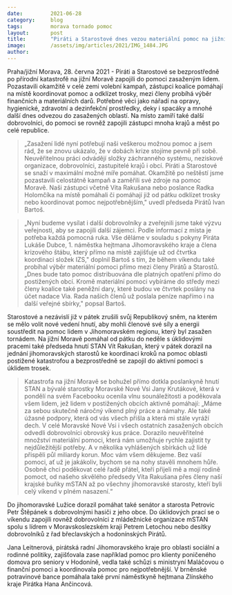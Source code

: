 ```yaml
---
date:         2021-06-28
category:     blog
tags:         morava tornado pomoc
layout:       post
title:        "Piráti a Starostové dnes vezou materiální pomoc na jižní Moravu, vybírají mezi členy i finanční dary pro zasažené. Na místo také vysílají další dobrovolníky"
image:        /assets/img/articles/2021/IMG_1484.JPG
author:       
---
```


Praha/jižní Morava, 28. června 2021 - Piráti a Starostové se bezprostředně po přírodní katastrofě na jižní Moravě zapojili do pomoci zasaženým lidem. Pozastavili okamžitě v celé zemi volební kampaň, zástupci koalice pomáhají na místě koordinovat pomoc a odklízet trosky, mezi členy probíhá výběr finančních a materiálních darů. Potřebné věci jako nářadí na opravy, hygienické, zdravotní a dezinfekční prostředky, deky i spacáky a mnohé další dnes odvezou do zasažených oblastí. Na místo zamíří také další dobrovolníci, do pomoci se rovněž zapojili zástupci mnoha krajů a měst po celé republice. 


> „Zasažení lidé nyní potřebují naši veškerou možnou pomoc a jsem rád, že se znovu ukázalo, že v dobách krize stojíme pevně při sobě. Neuvěřitelnou práci odvádějí složky záchranného systému, neziskové organizace, dobrovolníci, zastupitelé krajů i obcí. Piráti a Starostové se snaží v maximální možné míře pomáhat. Okamžitě po neštěstí jsme pozastavili celostátně kampaň a zaměřili své zdroje na pomoc Moravě. Naši zástupci včetně Víta Rakušana nebo poslance Radka Holomčíka na místě pomáhali či pomáhají již od pátku odklízet trosky nebo koordinovat pomoc nejpotřebnějším," uvedl předseda Pirátů Ivan Bartoš.


> „Nyní budeme vysílat i další dobrovolníky a zveřejnili jsme také výzvu veřejnosti, aby se zapojili další zájemci. Podle informací z místa je potřeba každá pomocná ruka. Vše děláme v souladu s pokyny Piráta Lukáše Dubce, 1. náměstka hejtmana Jihomoravského kraje a člena krizového štábu, který přímo na místě zajišťuje už od čtvrtka koordinaci složek IZS," doplnil Bartoš s tím, že během víkendu také probíhal výběr materiální pomoci přímo mezi členy Pirátů a Starostů. „Dnes bude tato pomoc distribuována dle platných opatření přímo do postižených obcí. Kromě materiální pomoci vybíráme do středy mezi členy koalice také peněžní dary, které budou ve čtvrtek poslány na účet nadace Via. Rada našich členů už poslala peníze napřímo i na další veřejné sbírky," popsal Bartoš.


Starostové a nezávislí již v pátek zrušili svůj Republikový sněm, na kterém se mělo volit nové vedení hnutí, aby mohli členové své síly a energii soustředit na pomoc lidem v Jihomoravském regionu, který byl zasažen tornádem. Na jižní Moravě pomáhal od pátku do neděle s úklidovými pracemi také předseda hnutí STAN Vít Rakušan, který v pátek dorazil na jednání jihomoravských starostů ke koordinaci kroků na pomoc oblasti postižené katastrofou a bezprostředně se zapojil do aktivní pomoci s úklidem trosek.


> Katastrofa na jižní Moravě se bohužel přímo dotkla poslankyně hnutí STAN a bývalé starostky Moravské Nové Vsi Jany Krutákové, která v pondělí na svém Facebooku ocenila vlnu sounáležitosti a poděkovala všem lidem, jež lidem v postižených obcích aktivně pomáhají: „Máme za sebou skutečně náročný víkend plný práce a námahy. Ale také úžasné podpory, která od vás všech přišla a která mi stále vyráží dech. V celé Moravské Nové Vsi i všech ostatních zasažených obcích odvedli dobrovolníci obrovský kus práce. Dorazilo neuvěřitelné množství materiální pomoci, která nám umožňuje rychle zajistit ty nejdůležitější potřeby. A v několika vyhlášených sbírkách už lidé přispěli půl miliardy korun. Moc vám všem děkujeme. Bez vaší pomoci, ať už je jakákoliv, bychom se na nohy stavěli mnohem hůře. Osobně chci poděkovat celé řadě přátel, kteří přijeli mě a mojí rodině pomoct, od našeho skvělého předsedy Víta Rakušana přes členy naší krajské buňky mSTAN až po všechny jihomoravské starosty, kteří byli celý víkend v plném nasazení.“


Do jihomoravské Lužice dorazil pomáhat také senátor a starosta Petrovic Petr Štěpánek s dobrovolnými hasiči z jeho obce. Do úklidových prací se o víkendu zapojili rovněž dobrovolníci z mládežnické organizace mSTAN spolu s lídrem v Moravskoslezském kraji Petrem Letochou nebo desítky dobrovolníků z řad břeclavských a hodonínských Pirátů.


Jana Leitnerová, pirátská radní Jihomoravského kraje pro oblasti sociální a rodinné politiky, zajišťovala zase například pomoc pro klienty poničeného domova pro seniory v Hodoníně, vedla také schůzi s ministryní Maláčovou o finanční pomoci a koordinovala pomoc pro nejpotřebnější. V brněnské potravinové bance pomáhala také první náměstkyně hejtmana Zlínského kraje Pirátka Hana Ančincová.
